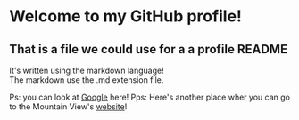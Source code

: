 # Welcome to my GitHub profile!
## That is a file we could use for a a profile README

It's written using the markdown language!  
The markdown use the .md extension file.

Ps: you can look at [Google](google.fr) here!
Pps: Here's another place wher you can go to the Mountain View's [website](google.fr)!